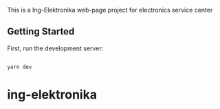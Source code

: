 This is a Ing-Elektronika web-page project for electronics service center

## Getting Started

First, run the development server:

```bash

yarn dev

```



# ing-elektronika
